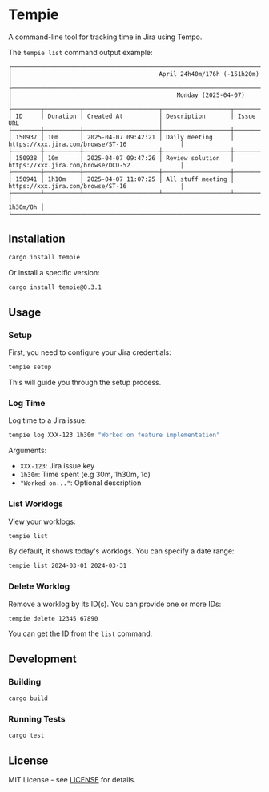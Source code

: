 # Tempie

A command-line tool for tracking time in Jira using Tempo.

The `tempie list` command output example:

```
┌───────────────────────────────────────────────────────────────────────────────────────────────────────────────┐
│                                         April 24h40m/176h (-151h20m)                                          │
├───────────────────────────────────────────────────────────────────────────────────────────────────────────────┤
│                                              Monday (2025-04-07)                                              │
├────────┬──────────┬─────────────────────┬───────────────────┬─────────────────────────────────────────────────┤
│ ID     │ Duration │ Created At          │ Description       │ Issue URL                                       │
├────────┼──────────┼─────────────────────┼───────────────────┼─────────────────────────────────────────────────┤
│ 150937 │ 10m      │ 2025-04-07 09:42:21 │ Daily meeting     │ https://xxx.jira.com/browse/ST-16               │
├────────┼──────────┼─────────────────────┼───────────────────┼─────────────────────────────────────────────────┤
│ 150938 │ 10m      │ 2025-04-07 09:47:26 │ Review solution   │ https://xxx.jira.com/browse/DCD-52              │
├────────┼──────────┼─────────────────────┼───────────────────┼─────────────────────────────────────────────────┤
│ 150941 │ 1h10m    │ 2025-04-07 11:07:25 │ All stuff meeting │ https://xxx.jira.com/browse/ST-16               │
├────────┴──────────┴─────────────────────┴───────────────────┴─────────────────────────────────────────────────┤
│                                                                                                      1h30m/8h │
└───────────────────────────────────────────────────────────────────────────────────────────────────────────────┘
```

## Installation

```bash
cargo install tempie
```
Or install a specific version:

```bash
cargo install tempie@0.3.1
```

## Usage

### Setup

First, you need to configure your Jira credentials:

```bash
tempie setup
```

This will guide you through the setup process.

### Log Time

Log time to a Jira issue:

```bash
tempie log XXX-123 1h30m "Worked on feature implementation"
```

Arguments:
- `XXX-123`: Jira issue key
- `1h30m`: Time spent (e.g 30m, 1h30m, 1d)
- `"Worked on..."`: Optional description

### List Worklogs

View your worklogs:

```bash
tempie list
```

By default, it shows today's worklogs. You can specify a date range:

```bash
tempie list 2024-03-01 2024-03-31
```

### Delete Worklog

Remove a worklog by its ID(s). You can provide one or more IDs:

```bash
tempie delete 12345 67890
```

You can get the ID from the `list` command.


## Development

### Building

```bash
cargo build
```

### Running Tests

```bash
cargo test
```

## License

MIT License - see [LICENSE](LICENSE) for details.

